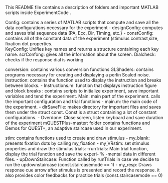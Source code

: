  This README file contains a description of folders and important MATLAB scripts inside ExperimentCode .

Config: contains a series of MATLAB scripts that compute and save all the data configurations necessary for the experiment
	- designConfig: computes and saves trial sequence data (PA, Ecc, Dir, Timing, etc.}
	- constConfig: contains all of the constant data of the experiment (stimulus contrast,size, fixation dot properties.	
	KeyConfig: Unifies key names and returns a structure containing each key name.
	scrConfong: gives all the information about the screen.
	Dialcheck: checks if the response dial is working 

conversion: contains various conversion functions
GLShaders: contains programs necessary for creating and displaying a perlin Scaled noise.
Instruction: contains the function used to display the instruction and breaks between blocks.
	- Instructions.m: function that displays instruction figure and block breaks
: contains scripts to initialize experiment, save important variables and tend the experiment.
Main: main part of the experiment. calls the important configuration and trial functions
	- main.m: the main code of the experiment.
	- dirSaveFile: makes directory for important files and saves them under the struct 	const. Const is a struct containing a lot of constant configurations. 
	- Overdone: Close screen, listen keyboard and save duration of the experiment
mQUESTPlus-master: folder contains functions and Demos for QUEST+, an adaptive staircase used in our experiment.

stim: contains functions used to create and draw stimulus
	- my_blank: presents fixation dots by calling my_fixation
	- my_VRstim: set stimulus properties and draw the stimulus
trials: 
	 -runTrials: Main trial function, display the trial function and save the experi-
% -mental data in different files.
	- upDownStaircase: Function called by runTrials in case we decide to run the updownstaircase (const.staircasemode == 1)
	- my_resp: Draws response cue arrow after stimulus is presented and record the response. it also provides color feedbacks for practice trials (const.staircasemode == 0)




